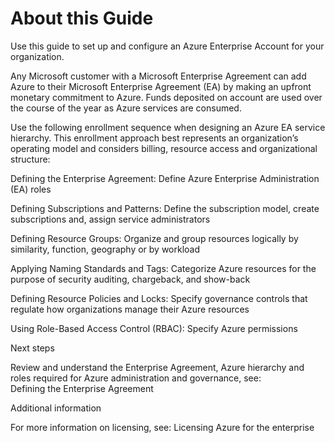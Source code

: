 # About this Guide

Use this guide to set up and configure an Azure Enterprise Account for your organization.  


 


Any Microsoft customer with a Microsoft Enterprise Agreement can add Azure to their Microsoft Enterprise Agreement (EA) by making an 
upfront monetary commitment to Azure. Funds deposited on account are used over the course of the year as Azure services are consumed.  


 


Use the following enrollment sequence when designing an Azure EA service hierarchy. This enrollment approach best represents an 
organization’s operating model and considers billing, resource access and organizational structure: 


 

Defining the Enterprise Agreement: Define Azure Enterprise Administration (EA) roles 



 

Defining Subscriptions and Patterns:  Define the subscription model, create subscriptions and, assign service administrators 



 

Defining Resource Groups: Organize and group resources logically by similarity, function, geography or by workload 



 

Applying Naming Standards and Tags: Categorize Azure resources for the purpose of security auditing, chargeback, and show-back 



 

Defining Resource Policies and Locks: Specify governance controls that regulate how organizations manage their Azure resources 



 

Using Role-Based Access Control (RBAC): Specify Azure permissions 



 


 


 


Next steps 


Review and understand the Enterprise Agreement, Azure hierarchy and roles required for Azure administration and governance, see:  
Defining the Enterprise Agreement 


 


 


Additional information 


For more information on licensing, see:  Licensing Azure for the enterprise 
